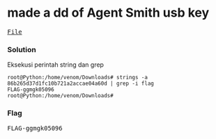 <h1><b> made a dd of Agent Smith usb key</h1></b>
<pre>
<a href="https://ringzer0ctf.com/files/c32769969ef586f7e7c49b20bc5753fb.zip">File</a>
</pre>
</b><h3>Solution</h3></b>
<p>Eksekusi perintah string dan grep</p>

```console
root@Python:/home/venom/Downloads# strings -a 86b265d37d1fc10b721a2accae04a60d | grep -i flag
FLAG-ggmgk05096
root@Python:/home/venom/Downloads# 
```
</b><h3>Flag</h3></b>
<pre>
FLAG-ggmgk05096
</pre>
